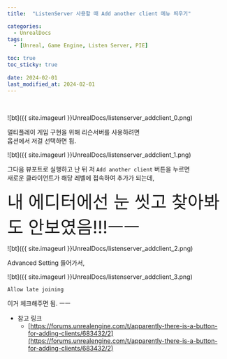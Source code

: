 ```yaml
---
title:  "ListenServer 사용할 때 Add another client 메뉴 띄우기"

categories:
  - UnrealDocs
tags:
  - [Unreal, Game Engine, Listen Server, PIE]

toc: true
toc_sticky: true
 
date: 2024-02-01
last_modified_at: 2024-02-01
---
```


<br>

![bt]({{ site.imageurl }}UnrealDocs/listenserver_addclient_0.png)  

멀티플레이 게임 구현을 위해 리슨서버를 사용하려면  
옵션에서 저걸 선택하면 됨.  

![bt]({{ site.imageurl }}UnrealDocs/listenserver_addclient_1.png)  

그다음 뷰포트로 실행하고 난 뒤 저 `Add another client` 버튼을 누르면  
새로운 클라이언트가 해당 레벨에 접속하여 추가가 되는데,  

<span style="font-size: 40px"> 내 에디터에선 눈 씻고 찾아봐도 안보였음!!!ㅡㅡ</span>

![bt]({{ site.imageurl }}UnrealDocs/listenserver_addclient_2.png)  

Advanced Setting 들어가서,  

![bt]({{ site.imageurl }}UnrealDocs/listenserver_addclient_3.png)  

`Allow late joining`

이거 체크해주면 됨. ㅡㅡ


* 참고 링크
  * [https://forums.unrealengine.com/t/apparently-there-is-a-button-for-adding-clients/683432/2](https://forums.unrealengine.com/t/apparently-there-is-a-button-for-adding-clients/683432/2)